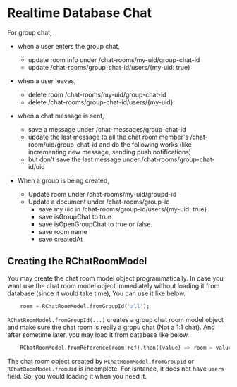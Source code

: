 # Realtime Database Chat





For group chat,

- when a user enters the group chat,
	- update room info under /chat-rooms/my-uid/group-chat-id
	- update /chat-rooms/group-chat-id/users/{my-uid: true}

- when a user leaves,
	- delete room /chat-rooms/my-uid/group-chat-id
	- delete /chat-rooms/group-chat-id/users/{my-uid}

- when a chat message is sent,
	- save a message under /chat-messages/group-chat-id
	- update the last message to all the chat room member's /chat-room/uid/group-chat-id and do the following works (like incrementing new message, sending push notifications)
	- but don't save the last message under /chat-rooms/group-chat-id/uid

- When a group is being created,
  - Update room under /chat-rooms/my-uid/groupd-id
  - Update a document under /chat-rooms/group-id
    - save my uid in /chat-rooms/group-id/users/{my-uid: true}
	- save isGroupChat to true
	- save isOpenGroupChat to true or false.
	- save room name
	- save createdAt






## Creating the RChatRoomModel


You may create the chat room model object programmatically. In case you want use the chat room model object immediately without loading it from database (since it would take time), You can use it like below.

```dart
    room = RChatRoomModel.fromGroupId('all');
```

`RChatRoomModel.fromGroupId(...)` creates a group chat room model object and make sure the chat room is really a gropu chat (Not a 1:1 chat). And after sometime later, you may load it from database like below.

```dart
    RChatRoomModel.fromReference(room.ref).then((value) => room = value);
```

The chat room object created by `RChatRoomModel.fromGroupId` or `RChatRoomModel.fromUid` is incomplete. For isntance, it does not have `users` field. So, you would loading it when you need it.